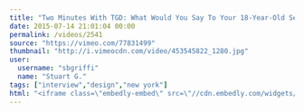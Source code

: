 ```yaml
---
title: "Two Minutes With TGD: What Would You Say To Your 18-Year-Old Self?"
date: 2015-07-14 21:01:04 00:00
permalink: /videos/2541
source: "https://vimeo.com/77831499"
thumbnail: "http://i.vimeocdn.com/video/453545822_1280.jpg"
user:
  username: "sbgriffi"
  name: "Stuart G."
tags: ["interview","design","new york"]
html: "<iframe class=\"embedly-embed\" src=\"//cdn.embedly.com/widgets/media.html?src=https%3A%2F%2Fplayer.vimeo.com%2Fvideo%2F77831499&wmode=transparent&url=https%3A%2F%2Fvimeo.com%2F77831499&image=http%3A%2F%2Fi.vimeocdn.com%2Fvideo%2F453545822_1280.jpg&key=daaebf4d9cdd46779200162d0ca86e20&type=text%2Fhtml&schema=vimeo\" width=\"1920\" height=\"1080\" scrolling=\"no\" frameborder=\"0\" allowfullscreen></iframe>"
---
```


